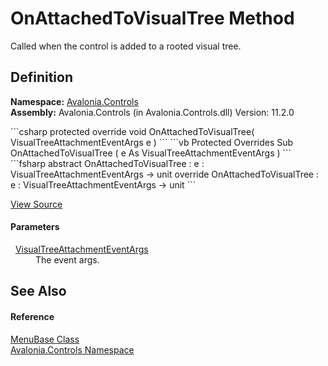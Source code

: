 # OnAttachedToVisualTree Method


Called when the control is added to a rooted visual tree.



## Definition
**Namespace:** <a href="N_Avalonia_Controls">Avalonia.Controls</a>  
**Assembly:** Avalonia.Controls (in Avalonia.Controls.dll) Version: 11.2.0

<Tabs groupId="api-code-preview">
<TabItem value="csharp" label="C#">
```csharp
protected override void OnAttachedToVisualTree(
	VisualTreeAttachmentEventArgs e
)
```
</TabItem>
<TabItem value="vb" label="VB">
```vb
Protected Overrides Sub OnAttachedToVisualTree ( 
	e As VisualTreeAttachmentEventArgs
)
```
</TabItem>
<TabItem value="fsharp" label="F#">
```fsharp
abstract OnAttachedToVisualTree : 
        e : VisualTreeAttachmentEventArgs -> unit 
override OnAttachedToVisualTree : 
        e : VisualTreeAttachmentEventArgs -> unit 
```
</TabItem>
</Tabs>



<a href="https://github.com/AvaloniaUI/Avalonia/tree/master/src/Avalonia.Controls/MenuBase.cs#L158" title="View the source code">View Source</a>



#### Parameters
<dl><dt>  <a href="T_Avalonia_VisualTreeAttachmentEventArgs">VisualTreeAttachmentEventArgs</a></dt><dd>The event args.</dd></dl>

## See Also


#### Reference
<a href="T_Avalonia_Controls_MenuBase">MenuBase Class</a>  
<a href="N_Avalonia_Controls">Avalonia.Controls Namespace</a>  
